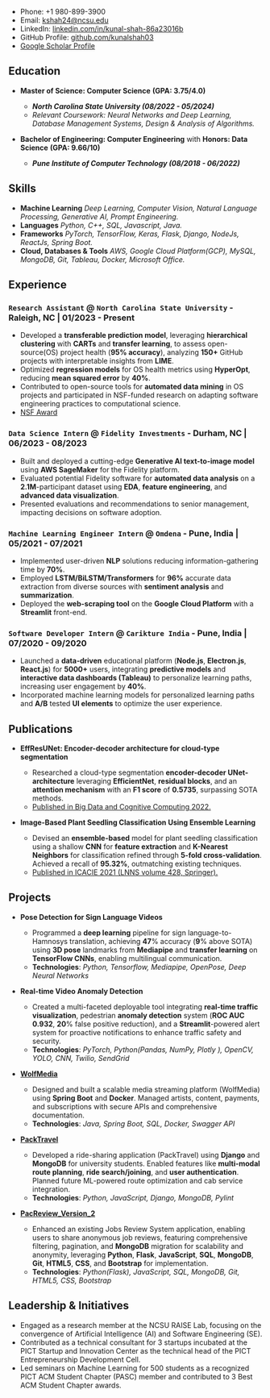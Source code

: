 
- Phone: +1 980-899-3900 
- Email: kshah24@ncsu.edu 
- LinkedIn: [linkedin.com/in/kunal-shah-86a23016b](https://linkedin.com/in/kunal-shah-86a23016b/)
- GitHub Profile: [github.com/kunalshah03](https://github.com/kunalshah03)
- [Google Scholar Profile](https://scholar.google.com/citations?user=JH6LZRgAAAAJ&hl=en&authuser=1)

## Education
- **Master of Science: Computer Science** **(GPA: 3.75/4.0)**
  - ***North Carolina State University (08/2022 - 05/2024)***
  - *Relevant Coursework: Neural Networks and Deep Learning, Database Management Systems, Design & Analysis of Algorithms.*

- **Bachelor of Engineering: Computer Engineering** with **Honors: Data Science** **(GPA: 9.66/10)**
  - ***Pune Institute of Computer Technology (08/2018 - 06/2022)***

## Skills
- **Machine Learning**
*Deep Learning, Computer Vision, Natural Language Processing, Generative AI, Prompt Engineering.*
- **Languages**
*Python, C++, SQL, Javascript, Java.*
- **Frameworks**
*PyTorch, TensorFlow, Keras, Flask, Django, NodeJs, ReactJs, Spring Boot.*
- **Cloud, Databases & Tools**
*AWS, Google Cloud Platform(GCP), MySQL, MongoDB, Git, Tableau, Docker, Microsoft Office.*

## Experience
### `Research Assistant` @ `North Carolina State University` - Raleigh, NC | 01/2023 - Present
-  Developed a **transferable prediction model**, leveraging **hierarchical clustering** with **CARTs** and **transfer learning**, to assess open-source(OS) project health (**95% accuracy**), analyzing **150+** GitHub projects with interpretable insights from **LIME**.
- Optimized **regression models** for OS health metrics using **HyperOpt**, reducing **mean squared error** by **40%**.
- Contributed to open-source tools for **automated data mining** in OS projects and participated in NSF-funded research on adapting software engineering practices to computational science.
- [NSF Award](https://www.nsf.gov/awardsearch/showAward?AWD_ID=1931425) 
  
### `Data Science Intern` @ `Fidelity Investments` - Durham, NC | 06/2023 - 08/2023
- Built and deployed a cutting-edge **Generative AI text-to-image model** using **AWS SageMaker** for the Fidelity platform.
- Evaluated potential Fidelity software for **automated data analysis** on a **2.1M**-participant dataset using **EDA**, **feature engineering**, and **advanced data visualization**.
- Presented evaluations and recommendations to senior management, impacting decisions on software adoption.

### `Machine Learning Engineer Intern` @ `Omdena` - Pune, India | 05/2021 - 07/2021
- Implemented user-driven **NLP** solutions reducing information-gathering time by **70%**.
- Employed **LSTM/BiLSTM/Transformers** for **96%** accurate data extraction from diverse sources with **sentiment analysis** and **summarization**.
- Deployed the **web-scraping tool** on the **Google Cloud Platform** with a **Streamlit** front-end.

### `Software Developer Intern` @ `Carikture India` - Pune, India | 07/2020 - 09/2020
-  Launched a **data-driven** educational platform (**Node.js**, **Electron.js**, **React.js**) for **5000+** users, integrating **predictive models** and **interactive data dashboards (Tableau)** to personalize learning paths, increasing user engagement by **40%**.
- Incorporated machine learning models for personalized learning paths and **A/B** tested **UI elements** to optimize the user experience.

## Publications
- **EffResUNet: Encoder-decoder architecture for cloud-type segmentation**
  - Researched a cloud-type segmentation **encoder-decoder UNet-architecture** leveraging **EfficientNet**, **residual blocks**, and an **attention mechanism** with an **F1 score** of **0.5735**, surpassing SOTA methods.
  - [Published in Big Data and Cognitive Computing 2022.](https://scholar.google.com/citations?view_op=view_citation&hl=en&user=JH6LZRgAAAAJ&authuser=1&citation_for_view=JH6LZRgAAAAJ:u-x6o8ySG0sC)
    
- **Image-Based Plant Seedling Classification Using Ensemble Learning**
  - Devised an **ensemble-based** model for plant seedling classification using a shallow **CNN** for **feature extraction** and **K-Nearest Neighbors** for classification refined through **5-fold cross-validation**. Achieved a recall of **95.32%**, outmatching existing techniques.
  - [Published in ICACIE 2021 (LNNS volume 428, Springer).](https://scholar.google.com/citations?view_op=view_citation&hl=en&user=JH6LZRgAAAAJ&authuser=1&citation_for_view=JH6LZRgAAAAJ:u5HHmVD_uO8C)


## Projects
- **Pose Detection for Sign Language Videos**
   - Programmed a **deep learning** pipeline for sign language-to-Hamnosys translation, achieving **47**% accuracy (**9**% above SOTA) using **3D pose** landmarks from **Mediapipe** and **transfer learning** on **TensorFlow CNNs**, enabling multilingual communication.
   - **Technologies**:  *Python, Tensorflow, Mediapipe, OpenPose, Deep Neural Networks*

-  **Real-time Video Anomaly Detection**
   -  Created a multi-faceted deployable tool integrating **real-time traffic visualization**, pedestrian **anomaly detection** system (**ROC AUC 0.932**, **20**% false positive reduction), and a **Streamlit**-powered alert system for proactive notifications to enhance traffic safety and security.
   - **Technologies**:  *PyTorch, Python(Pandas, NumPy, Plotly ), OpenCV, YOLO, CNN, Twilio, SendGrid*
     
-  **[WolfMedia](https://github.com/rishikesh-yelne/WolfMedia)**
   - Designed and built a scalable media streaming platform (WolfMedia) using **Spring Boot** and **Docker**. Managed artists, content, payments, and subscriptions with secure APIs and comprehensive documentation.
   - **Technologies**:  *Java, Spring Boot, SQL, Docker, Swagger API*

-  **[PackTravel](https://github.com/amisha-w/PackTravel)**
   - Developed a ride-sharing application (PackTravel) using **Django** and **MongoDB** for university students. Enabled features like **multi-modal route planning**, **ride search/joining**, and **user authentication**. Planned future ML-powered route optimization and cab service integration.
   - **Technologies**:  *Python, JavaScript, Django, MongoDB, Pylint*
     
-  **[PacReview_Version_2](https://github.com/kunalshah03/PackReview_Part2)**
   - Enhanced an existing Jobs Review System application, enabling users to share anonymous job reviews, featuring comprehensive filtering, pagination, and **MongoDB** migration for scalability and anonymity, leveraging **Python**, **Flask**, **JavaScript**, **SQL**, **MongoDB**, **Git**, **HTML5**, **CSS**, and **Bootstrap** for implementation.
   - **Technologies**:  *Python(Flask), JavaScript, SQL, MongoDB, Git, HTML5, CSS, Bootstrap*

## Leadership & Initiatives
- Engaged as a research member at the NCSU RAISE Lab, focusing on the convergence of Artificial Intelligence (AI) and Software Engineering (SE).
- Contributed as a technical consultant for 3 startups incubated at the PICT Startup and Innovation Center as the technical head of the PICT Entrepreneurship Development Cell.
- Led seminars on Machine Learning for 500 students as a recognized PICT ACM Student Chapter (PASC) member and contributed to 3 Best ACM Student Chapter awards.

